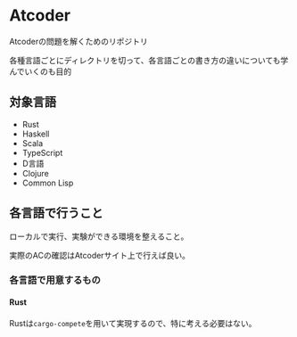 # Atcoder

Atcoderの問題を解くためのリポジトリ

各種言語ごとにディレクトリを切って、各言語ごとの書き方の違いについても学んでいくのも目的

## 対象言語

- Rust
- Haskell
- Scala
- TypeScript
- D言語
- Clojure
- Common Lisp

## 各言語で行うこと

ローカルで実行、実験ができる環境を整えること。

実際のACの確認はAtcoderサイト上で行えば良い。

### 各言語で用意するもの

#### Rust

Rustは`cargo-compete`を用いて実現するので、特に考える必要はない。


